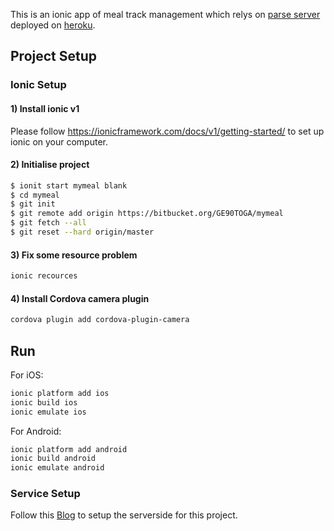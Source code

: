 This is an ionic app of meal track management which relys on 
[parse server](https://github.com/ge90toga/parse-server-example) deployed on [heroku](https://dashboard.heroku.com/). 

## Project Setup

### Ionic Setup
#### 1) Install ionic v1

Please follow https://ionicframework.com/docs/v1/getting-started/ to set up ionic on your computer.

#### 2) Initialise project

```bash
$ ionit start mymeal blank
$ cd mymeal
$ git init
$ git remote add origin https://bitbucket.org/GE90TOGA/mymeal
$ git fetch --all
$ git reset --hard origin/master
```

#### 3) Fix some resource problem

```bash
ionic recources
```

#### 4) Install Cordova camera plugin

```bash
cordova plugin add cordova-plugin-camera
```

## Run
For iOS:
```bash
ionic platform add ios
ionic build ios
ionic emulate ios
```

For Android:
```bash
ionic platform add android
ionic build android
ionic emulate android
```

### Service Setup
Follow this [Blog](https://medium.com/codecraft-tv/how-to-setup-and-use-your-own-parse-server-1ef620787ce9#.t2ereqqmo) 
to setup the serverside for this project.